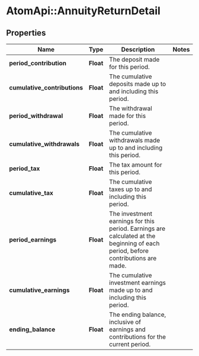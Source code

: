 # AtomApi::AnnuityReturnDetail

## Properties
Name | Type | Description | Notes
------------ | ------------- | ------------- | -------------
**period_contribution** | **Float** | The deposit made for this period. | 
**cumulative_contributions** | **Float** | The cumulative deposits made up to and including this period. | 
**period_withdrawal** | **Float** | The withdrawal made for this period. | 
**cumulative_withdrawals** | **Float** | The cumulative withdrawals made up to and including this period. | 
**period_tax** | **Float** | The tax amount for this period. | 
**cumulative_tax** | **Float** | The cumulative taxes up to and including this period. | 
**period_earnings** | **Float** | The investment earnings for this period. Earnings are calculated at the beginning of each period, before contributions are made. | 
**cumulative_earnings** | **Float** | The cumulative investment earnings made up to and including this period. | 
**ending_balance** | **Float** | The ending balance, inclusive of earnings and contributions for the current period. | 


